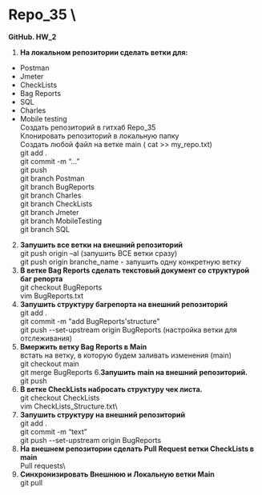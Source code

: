 # Repo_35 \
**GitHub. HW_2** 
1. **На локальном репозитории сделать ветки для:**
- Postman 
- Jmeter 
- CheckLists 
- Bag Reports 
- SQL 
- Charles 
- Mobile testing \
  Создать репозиторий в гитхаб Repo_35 \
  Клонировать репозиторий в локальную папку \
  Создать любой файл на ветке main ( cat >> my_repo.txt) \
  git add . \
  git commit -m “...” \
  git push \
  git branch Postman \
  git branch BugReports \
  git branch Charles \
  git branch CheckLists \
  git branch Jmeter \
  git branch MobileTesting \
  git branch SQL 
2. **Запушить все ветки на внешний репозиторий**\
  git push origin –al (запушить ВСЕ ветки сразу)\
  git push origin branche_name - запушить одну конкретную ветку
3. **В ветке Bag Reports сделать текстовый документ со структурой баг репорта**\
  git checkout BugReports\
  vim BugReports.txt
4. **Запушить структуру багрепорта на внешний репозиторий**\
  git add .\
  git commit -m "add BugReports'structure"\
  git push --set-upstream origin BugReports  (настройка ветки для отслеживания)
5. **Вмержить ветку Bag Reports в Main**\
встать на ветку, в которую будем заливать изменения (main)\
  git checkout main\
  git merge BugReports
6.**Запушить main на внешний репозиторий.**\
  git push
7. **В ветке CheckLists набросать структуру чек листа.**\
  git checkout CheckLists\
  vim CheckLists_Structure.txt\
8. **Запушить структуру на внешний репозиторий**\
  git add .\
  git commit -m “text”\
  git push --set-upstream origin BugReports 
9. **На внешнем репозитории сделать Pull Request ветки CheckLists в main**\
  Pull requests\
10. **Синхронизировать Внешнюю и Локальную ветки Main**\
  git pull
